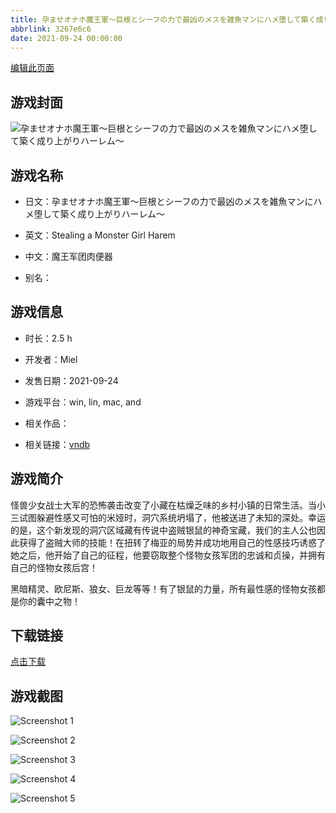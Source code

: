 ```yaml
---
title: 孕ませオナホ魔王軍～巨根とシーフの力で最凶のメスを雑魚マンにハメ堕して築く成り上がりハーレム～
abbrlink: 3267e6c6
date: 2021-09-24 00:00:00
---
```

[编辑此页面](https://github.com/ACG-3/ADV3-source/blob/main/source/_posts/%E5%AD%95%E3%81%BE%E3%81%9B%E3%82%AA%E3%83%8A%E3%83%9B%E9%AD%94%E7%8E%8B%E8%BB%8D%EF%BD%9E%E5%B7%A8%E6%A0%B9%E3%81%A8%E3%82%B7%E3%83%BC%E3%83%95%E3%81%AE%E5%8A%9B%E3%81%A7%E6%9C%80%E5%87%B6%E3%81%AE%E3%83%A1%E3%82%B9%E3%82%92%E9%9B%91%E9%AD%9A%E3%83%9E%E3%83%B3%E3%81%AB%E3%83%8F%E3%83%A1%E5%A0%95%E3%81%97%E3%81%A6%E7%AF%89%E3%81%8F%E6%88%90%E3%82%8A%E4%B8%8A%E3%81%8C%E3%82%8A%E3%83%8F%E3%83%BC%E3%83%AC%E3%83%A0%EF%BD%9E.md)

## 游戏封面

![孕ませオナホ魔王軍～巨根とシーフの力で最凶のメスを雑魚マンにハメ堕して築く成り上がりハーレム～](https://pan.timero.xyz/d/onedrive/img_lib_001/%E5%AD%95%E3%81%BE%E3%81%9B%E3%82%AA%E3%83%8A%E3%83%9B%E9%AD%94%E7%8E%8B%E8%BB%8D%EF%BD%9E%E5%B7%A8%E6%A0%B9%E3%81%A8%E3%82%B7%E3%83%BC%E3%83%95%E3%81%AE%E5%8A%9B%E3%81%A7%E6%9C%80%E5%87%B6%E3%81%AE%E3%83%A1%E3%82%B9%E3%82%92%E9%9B%91%E9%AD%9A%E3%83%9E%E3%83%B3%E3%81%AB%E3%83%8F%E3%83%A1%E5%A0%95%E3%81%97%E3%81%A6%E7%AF%89%E3%81%8F%E6%88%90%E3%82%8A%E4%B8%8A%E3%81%8C%E3%82%8A%E3%83%8F%E3%83%BC%E3%83%AC%E3%83%A0%EF%BD%9E_cover.avif)


## 游戏名称

- 日文：孕ませオナホ魔王軍～巨根とシーフの力で最凶のメスを雑魚マンにハメ堕して築く成り上がりハーレム～
- 英文：Stealing a Monster Girl Harem
- 中文：魔王军团肉便器

- 别名：


## 游戏信息

- 时长：2.5 h
- 开发者：Miel
- 发售日期：2021-09-24
- 游戏平台：win, lin, mac, and
- 相关作品：

- 相关链接：[vndb](https://vndb.org/v32173)


## 游戏简介

怪兽少女战士大军的恐怖袭击改变了小藏在枯燥乏味的乡村小镇的日常生活。当小三试图躲避性感又可怕的米娅时，洞穴系统坍塌了，他被送进了未知的深处。幸运的是，这个新发现的洞穴区域藏有传说中盗贼银鼠的神奇宝藏，我们的主人公也因此获得了盗贼大师的技能！在扭转了梅亚的局势并成功地用自己的性感技巧诱惑了她之后，他开始了自己的征程，他要窃取整个怪物女孩军团的忠诚和贞操，并拥有自己的怪物女孩后宫！

黑暗精灵、欧尼斯、狼女、巨龙等等！有了银鼠的力量，所有最性感的怪物女孩都是你的囊中之物！




## 下载链接

[点击下载](https://pan.timero.xyz/onedrive/adv_lib_001/%E5%AD%95%E3%81%BE%E3%81%9B%E3%82%AA%E3%83%8A%E3%83%9B%E9%AD%94%E7%8E%8B%E8%BB%8D%EF%BD%9E%E5%B7%A8%E6%A0%B9%E3%81%A8%E3%82%B7%E3%83%BC%E3%83%95%E3%81%AE%E5%8A%9B%E3%81%A7%E6%9C%80%E5%87%B6%E3%81%AE%E3%83%A1%E3%82%B9%E3%82%92%E9%9B%91%E9%AD%9A%E3%83%9E%E3%83%B3%E3%81%AB%E3%83%8F%E3%83%A1%E5%A0%95%E3%81%97%E3%81%A6%E7%AF%89%E3%81%8F%E6%88%90%E3%82%8A%E4%B8%8A%E3%81%8C%E3%82%8A%E3%83%8F%E3%83%BC%E3%83%AC%E3%83%A0%EF%BD%9E)


## 游戏截图


![Screenshot 1](https://pan.timero.xyz/d/onedrive/img_lib_001/%E5%AD%95%E3%81%BE%E3%81%9B%E3%82%AA%E3%83%8A%E3%83%9B%E9%AD%94%E7%8E%8B%E8%BB%8D%EF%BD%9E%E5%B7%A8%E6%A0%B9%E3%81%A8%E3%82%B7%E3%83%BC%E3%83%95%E3%81%AE%E5%8A%9B%E3%81%A7%E6%9C%80%E5%87%B6%E3%81%AE%E3%83%A1%E3%82%B9%E3%82%92%E9%9B%91%E9%AD%9A%E3%83%9E%E3%83%B3%E3%81%AB%E3%83%8F%E3%83%A1%E5%A0%95%E3%81%97%E3%81%A6%E7%AF%89%E3%81%8F%E6%88%90%E3%82%8A%E4%B8%8A%E3%81%8C%E3%82%8A%E3%83%8F%E3%83%BC%E3%83%AC%E3%83%A0%EF%BD%9E_Screenshot_1.avif)

![Screenshot 2](https://pan.timero.xyz/d/onedrive/img_lib_001/%E5%AD%95%E3%81%BE%E3%81%9B%E3%82%AA%E3%83%8A%E3%83%9B%E9%AD%94%E7%8E%8B%E8%BB%8D%EF%BD%9E%E5%B7%A8%E6%A0%B9%E3%81%A8%E3%82%B7%E3%83%BC%E3%83%95%E3%81%AE%E5%8A%9B%E3%81%A7%E6%9C%80%E5%87%B6%E3%81%AE%E3%83%A1%E3%82%B9%E3%82%92%E9%9B%91%E9%AD%9A%E3%83%9E%E3%83%B3%E3%81%AB%E3%83%8F%E3%83%A1%E5%A0%95%E3%81%97%E3%81%A6%E7%AF%89%E3%81%8F%E6%88%90%E3%82%8A%E4%B8%8A%E3%81%8C%E3%82%8A%E3%83%8F%E3%83%BC%E3%83%AC%E3%83%A0%EF%BD%9E_Screenshot_2.avif)

![Screenshot 3](https://pan.timero.xyz/d/onedrive/img_lib_001/%E5%AD%95%E3%81%BE%E3%81%9B%E3%82%AA%E3%83%8A%E3%83%9B%E9%AD%94%E7%8E%8B%E8%BB%8D%EF%BD%9E%E5%B7%A8%E6%A0%B9%E3%81%A8%E3%82%B7%E3%83%BC%E3%83%95%E3%81%AE%E5%8A%9B%E3%81%A7%E6%9C%80%E5%87%B6%E3%81%AE%E3%83%A1%E3%82%B9%E3%82%92%E9%9B%91%E9%AD%9A%E3%83%9E%E3%83%B3%E3%81%AB%E3%83%8F%E3%83%A1%E5%A0%95%E3%81%97%E3%81%A6%E7%AF%89%E3%81%8F%E6%88%90%E3%82%8A%E4%B8%8A%E3%81%8C%E3%82%8A%E3%83%8F%E3%83%BC%E3%83%AC%E3%83%A0%EF%BD%9E_Screenshot_3.avif)

![Screenshot 4](https://pan.timero.xyz/d/onedrive/img_lib_001/%E5%AD%95%E3%81%BE%E3%81%9B%E3%82%AA%E3%83%8A%E3%83%9B%E9%AD%94%E7%8E%8B%E8%BB%8D%EF%BD%9E%E5%B7%A8%E6%A0%B9%E3%81%A8%E3%82%B7%E3%83%BC%E3%83%95%E3%81%AE%E5%8A%9B%E3%81%A7%E6%9C%80%E5%87%B6%E3%81%AE%E3%83%A1%E3%82%B9%E3%82%92%E9%9B%91%E9%AD%9A%E3%83%9E%E3%83%B3%E3%81%AB%E3%83%8F%E3%83%A1%E5%A0%95%E3%81%97%E3%81%A6%E7%AF%89%E3%81%8F%E6%88%90%E3%82%8A%E4%B8%8A%E3%81%8C%E3%82%8A%E3%83%8F%E3%83%BC%E3%83%AC%E3%83%A0%EF%BD%9E_Screenshot_4.avif)

![Screenshot 5](https://pan.timero.xyz/d/onedrive/img_lib_001/%E5%AD%95%E3%81%BE%E3%81%9B%E3%82%AA%E3%83%8A%E3%83%9B%E9%AD%94%E7%8E%8B%E8%BB%8D%EF%BD%9E%E5%B7%A8%E6%A0%B9%E3%81%A8%E3%82%B7%E3%83%BC%E3%83%95%E3%81%AE%E5%8A%9B%E3%81%A7%E6%9C%80%E5%87%B6%E3%81%AE%E3%83%A1%E3%82%B9%E3%82%92%E9%9B%91%E9%AD%9A%E3%83%9E%E3%83%B3%E3%81%AB%E3%83%8F%E3%83%A1%E5%A0%95%E3%81%97%E3%81%A6%E7%AF%89%E3%81%8F%E6%88%90%E3%82%8A%E4%B8%8A%E3%81%8C%E3%82%8A%E3%83%8F%E3%83%BC%E3%83%AC%E3%83%A0%EF%BD%9E_Screenshot_5.avif)

